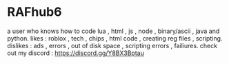 # RAFhub6
a user who knows how to code lua , html , js , node , binary/ascii , java and python.
likes : roblox , tech , chips , html code , creating reg files , scripting.
dislikes : ads , errors , out of disk space , scripting errors , failiures.
check out my discord : https://discord.gg/Y8BX3Bptau
